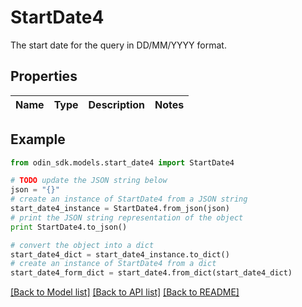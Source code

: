 # StartDate4

The start date for the query in DD/MM/YYYY format.

## Properties

Name | Type | Description | Notes
------------ | ------------- | ------------- | -------------

## Example

```python
from odin_sdk.models.start_date4 import StartDate4

# TODO update the JSON string below
json = "{}"
# create an instance of StartDate4 from a JSON string
start_date4_instance = StartDate4.from_json(json)
# print the JSON string representation of the object
print StartDate4.to_json()

# convert the object into a dict
start_date4_dict = start_date4_instance.to_dict()
# create an instance of StartDate4 from a dict
start_date4_form_dict = start_date4.from_dict(start_date4_dict)
```
[[Back to Model list]](../README.md#documentation-for-models) [[Back to API list]](../README.md#documentation-for-api-endpoints) [[Back to README]](../README.md)



